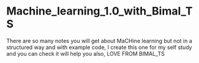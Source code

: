 # Machine_learning_1.0_with_Bimal_TS
There are so many notes you will get about MaCHine learning but not in a structured way and with example code,
I create this one for my self study and you can check it will help you also,
LOVE FROM BIMAL_TS
